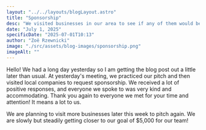 ```yaml
---
layout: "../../layouts/blogLayout.astro"
title: "Sponsorship"
desc: "We visited businesses in our area to see if any of them would be willing to sponsor us"
date: "July 1, 2025"
specificDate: "2025-07-01T10:13"
author: "Zoë Rzewnicki"
image: "./src/assets/blog-images/sponsorship.png"
imageAlt: ""
---
```

Hello! We had a long day yesterday so I am getting the blog post out a little later than usual. At yesterday's meeting, we practiced our pitch and then visited local companies to request sponsorship. We received a lot of positive responses, and everyone we spoke to was very kind and accommodating. Thank you again to everyone we met for your time and attention! It means a lot to us.



We are planning to visit more businesses later this week to pitch again. We are slowly but steadily getting closer to our goal of $5,000 for our team!
 

